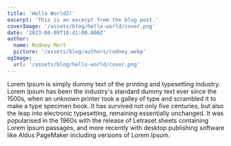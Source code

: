 ```yaml
---
title: 'Hello World2!'
excerpt: 'This is an excerpt from the blog post.'
coverImage: '/assets/blog/hello-world/cover.png'
date: '2023-04-09T10:41:00.000Z'
author:
  name: Rodney Mort
  picture: '/assets/blog/authors/rodney.webp'
ogImage:
  url: '/assets/blog/hello-world/cover.png'
---
```


Lorem Ipsum is simply dummy text of the printing and typesetting industry. Lorem Ipsum has been the industry's standard dummy text ever since the 1500s, when an unknown printer took a galley of type and scrambled it to make a type specimen book. It has survived not only five centuries, but also the leap into electronic typesetting, remaining essentially unchanged. It was popularised in the 1960s with the release of Letraset sheets containing Lorem Ipsum passages, and more recently with desktop publishing software like Aldus PageMaker including versions of Lorem Ipsum.